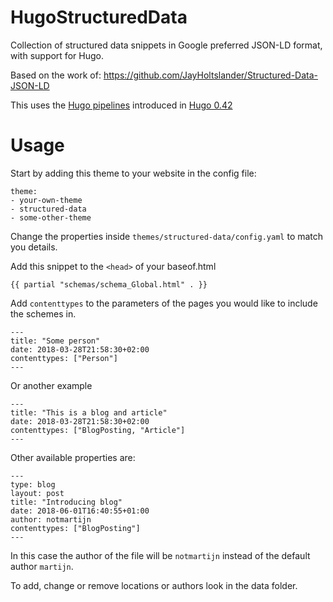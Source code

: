 # HugoStructuredData
 Collection of structured data snippets in Google preferred JSON-LD format, with support for Hugo.

Based on the work of: https://github.com/JayHoltslander/Structured-Data-JSON-LD

This uses the [Hugo pipelines](https://gohugo.io/themes/theme-components/) introduced in [Hugo 0.42](https://gohugo.io/news/0.42-relnotes/)

# Usage

Start by adding this theme to your website in the config file:

```
theme:
- your-own-theme
- structured-data
- some-other-theme
```

Change the properties inside `themes/structured-data/config.yaml` to match you details.

Add this snippet to the `<head>` of your baseof.html

`{{ partial "schemas/schema_Global.html" . }}`

Add `contenttypes` to the parameters of the pages you would like to include the schemes in.

```
---
title: "Some person"
date: 2018-03-28T21:58:30+02:00
contenttypes: ["Person"]
---
```

Or another example

```
---
title: "This is a blog and article"
date: 2018-03-28T21:58:30+02:00
contenttypes: ["BlogPosting, "Article"]
---
```

Other available properties are:

```
---
type: blog
layout: post
title: "Introducing blog"
date: 2018-06-01T16:40:55+01:00
author: notmartijn
contenttypes: ["BlogPosting"]
---
```

In this case the author of the file will be `notmartijn` instead of the default author `martijn`.

To add, change or remove locations or authors look in the data folder.